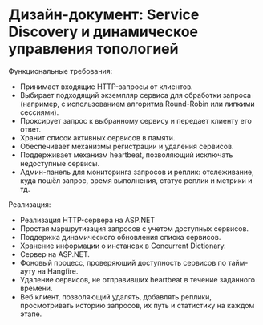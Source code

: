 # Дизайн-документ: Service Discovery и динамическое управления топологией

Функциональные требования:
- Принимает входящие HTTP-запросы от клиентов.
- Выбирает подходящий экземпляр сервиса для обработки запроса (например, с использованием алгоритма Round-Robin или липкими сессиями).
- Проксирует запрос к выбранному сервису и передает клиенту его ответ.
- Хранит список активных сервисов в памяти.
- Обеспечивает механизмы регистрации и удаления сервисов.
- Поддерживает механизм heartbeat, позволяющий исключать недоступные сервисы.
- Админ-панель для мониторинга запросов и реплик: отслеживание, куда пошёл запрос, время выполнения, статус реплик и метрики и тд.

Реализация:
- Реализация HTTP-сервера на ASP.NET
- Простая маршрутизация запросов с учетом доступных сервисов.
- Поддержка динамического обновления списка сервисов.
- Хранение информации о инстансах в Concurrent Dictionary.
- Сервер на ASP.NET. 
- Фоновый процесс, проверяющий доступность сервисов по тайм-ауту на Hangfire.
- Удаление сервисов, не отправивших heartbeat в течение заданного времени.
- Веб клиент, позволяющий удалять, добавлять реплики, просмотривать историю запросов, их путь и статистику на каждом этапе. 
